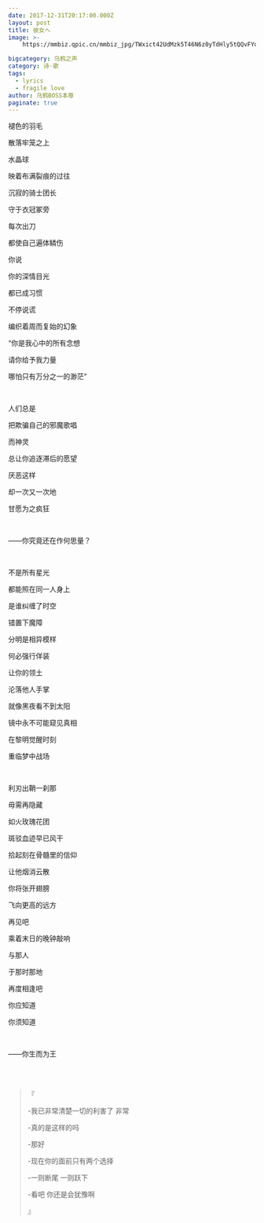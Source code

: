 ```yaml
---
date: 2017-12-31T20:17:00.000Z
layout: post
title: 彼女へ
image: >-	
	https://mmbiz.qpic.cn/mmbiz_jpg/TWxict42UdMzk5T46N6z0yTdHly5tQQvFYqFCibq6e9Bpgicic0vxUXfNyhGNs8tKGgKpy2qbCR3UaAmUYZ1F6FwjQ/0?wx_fmt=jpeg

bigcategory: 乌鸦之声
category: 诗·歌
tags:
  - lyrics
  - fragile love
author: 乌鸦BOSS本尊
paginate: true
---
```

褪色的羽毛

散落牢笼之上

水晶球

映着布满裂痕的过往

沉寂的骑士团长

守于衣冠冢旁

每次出刀

都使自己遍体鳞伤

你说

你的深情目光

都已成习惯

不停说谎

编织着周而复始的幻象

“你是我心中的所有念想 

请你给予我力量

哪怕只有万分之一的渺茫”

<br>

人们总是

把欺骗自己的邪魔歌唱

而神灵

总让你追逐滞后的愿望

厌恶这样

却一次又一次地

甘愿为之疯狂

<br>

——你究竟还在作何思量？

<br>

不是所有星光

都能照在同一人身上

是谁纠缠了时空

错置下魔障

分明是相异模样

何必强行佯装

让你的领土

沦落他人手掌

就像黑夜看不到太阳

镜中永不可能窥见真相

在黎明觉醒时刻

重临梦中战场

<br>

利刃出鞘一刹那

毋需再隐藏

如火玫瑰花团

斑驳血迹早已风干

拾起刻在骨髓里的信仰

让他烟消云散

你将张开翅膀

飞向更高的远方

再见吧

乘着末日的晚钟敲响

与那人

于那时那地

再度相逢吧

你应知道

你须知道

<br>

——你生而为王


<br>

<br>


> 『
>
> -我已非常清楚一切的利害了 非常
>
> -真的是这样的吗
>
> -那好
>
> -现在你的面前只有两个选择
>
> -一则断尾 一则跃下
>
> -看吧 你还是会犹豫啊
>
> 』

